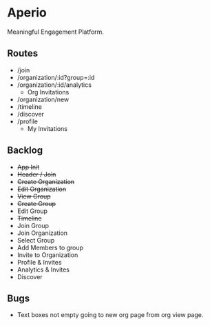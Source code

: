 # Aperio

Meaningful Engagement Platform.

## Routes

* /join
* /organization/:id?group=:id
* /organization/:id/analytics
  * Org Invitations
* /organization/new
* /timeline
* /discover
* /profile
  * My Invitations

## Backlog

* ~~App Init~~
* ~~Header / Join~~
* ~~Create Organization~~
* ~~Edit Organization~~
* ~~View Group~~
* ~~Create Group~~
* Edit Group
* ~~Timeline~~
* Join Group
* Join Organization
* Select Group
* Add Members to group
* Invite to Organization
* Profile & Invites
* Analytics & Invites
* Discover

## Bugs

* Text boxes not empty going to new org page from org view page.
